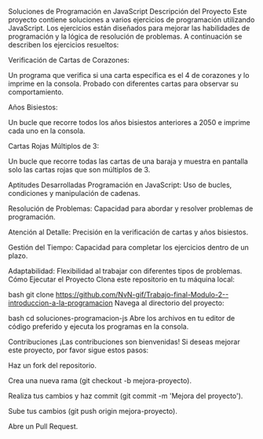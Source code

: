 Soluciones de Programación en JavaScript
Descripción del Proyecto
Este proyecto contiene soluciones a varios ejercicios de programación utilizando JavaScript. Los ejercicios están diseñados para mejorar las habilidades de programación y la lógica de resolución de problemas. A continuación se describen los ejercicios resueltos:

Verificación de Cartas de Corazones:

Un programa que verifica si una carta específica es el 4 de corazones y lo imprime en la consola. Probado con diferentes cartas para observar su comportamiento.

Años Bisiestos:

Un bucle que recorre todos los años bisiestos anteriores a 2050 e imprime cada uno en la consola.

Cartas Rojas Múltiplos de 3:

Un bucle que recorre todas las cartas de una baraja y muestra en pantalla solo las cartas rojas que son múltiplos de 3.

Aptitudes Desarrolladas
Programación en JavaScript: Uso de bucles, condiciones y manipulación de cadenas.

Resolución de Problemas: Capacidad para abordar y resolver problemas de programación.

Atención al Detalle: Precisión en la verificación de cartas y años bisiestos.

Gestión del Tiempo: Capacidad para completar los ejercicios dentro de un plazo.

Adaptabilidad: Flexibilidad al trabajar con diferentes tipos de problemas.
Cómo Ejecutar el Proyecto
Clona este repositorio en tu máquina local:

bash
git clone https://github.com/NvN-gif/Trabajo-final-Modulo-2--introduccion-a-la-programacion
Navega al directorio del proyecto:

bash
cd soluciones-programacion-js
Abre los archivos en tu editor de código preferido y ejecuta los programas en la consola.

Contribuciones
¡Las contribuciones son bienvenidas! Si deseas mejorar este proyecto, por favor sigue estos pasos:

Haz un fork del repositorio.

Crea una nueva rama (git checkout -b mejora-proyecto).

Realiza tus cambios y haz commit (git commit -m 'Mejora del proyecto').

Sube tus cambios (git push origin mejora-proyecto).

Abre un Pull Request.
